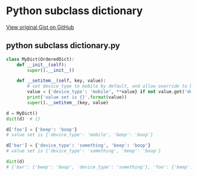 # Python subclass dictionary

[View original Gist on GitHub](https://gist.github.com/Integralist/f790b21acc5fa178830f060f649a04c4)

## python subclass dictionary.py

```python
class MyDict(OrderedDict):
    def __init__(self):
        super().__init__()

    def __setitem__(self, key, value):
        # set device_type to mobile by default, and allow override to be provided
        value = {'device_type': 'mobile', **value} if not value.get('device_type') else {**value}
        print('value set is {}'.format(value))
        super().__setitem__(key, value)

d = MyDict()
dict(d)  # {}

d['foo'] = {'beep': 'boop'}
# value set is {'device_type': 'mobile', 'beep': 'boop'}

d['bar'] = {'device_type': 'something', 'beep': 'boop'}
# value set is {'device_type': 'something', 'beep': 'boop'}

dict(d)  
# {'bar': {'beep': 'boop', 'device_type': 'something'}, 'foo': {'beep': 'boop', 'device_type': 'mobile'}}
```

